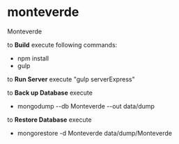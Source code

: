 # monteverde
Monteverde

to **Build** execute following commands:
  - npm install
  - gulp

to **Run Server** execute "gulp serverExpress"


to **Back up Database** execute
  - mongodump --db Monteverde --out data/dump

to **Restore Database** execute
  - mongorestore -d Monteverde data/dump/Monteverde
